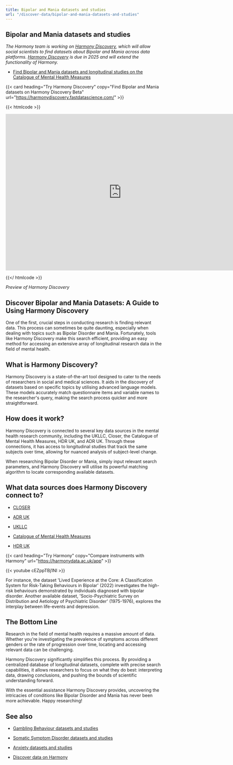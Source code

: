 ```yaml
---
title: Bipolar and Mania datasets and studies
url: "/discover-data/bipolar-and-mania-datasets-and-studies"
---
```


## Bipolar and Mania datasets and studies

*The Harmony team is working on [Harmony Discovery](https://harmonydiscovery.fastdatascience.com/), which will allow social scientists to find datasets about Bipolar and Mania across data platforms. [Harmony Discovery](https://harmonydiscovery.fastdatascience.com/) is due in 2025 and will extend the functionality of Harmony.*

* [Find Bipolar and Mania datasets and longitudinal studies on the Catalogue of Mental Health Measures](https://www.cataloguementalhealth.ac.uk/?content=search&query=Topic:bipolar+and+mania)


{{< card heading="Try Harmony Discovery" copy="Find Bipolar and Mania datasets on Harmony Discovery Beta" url="https://harmonydiscovery.fastdatascience.com/" >}}

{{< htmlcode >}}

<iframe src="https://www.veed.io/embed/b8eb93ee-5cca-4b09-8b5d-34b614cb0f58" width="744" height="504" frameborder="0" title="Thomas Wood's Video - Oct 23, 2024" webkitallowfullscreen mozallowfullscreen allowfullscreen></iframe>

{{</ htmlcode >}}

*Preview of Harmony Discovery*


## Discover Bipolar and Mania Datasets: A Guide to Using Harmony Discovery

One of the first, crucial steps in conducting research is finding relevant data. This process can sometimes be quite daunting, especially when dealing with topics such as Bipolar Disorder and Mania. Fortunately, tools like Harmony Discovery make this search efficient, providing an easy method for accessing an extensive array of longitudinal research data in the field of mental health.

## What is Harmony Discovery?

Harmony Discovery is a state-of-the-art tool designed to cater to the needs of researchers in social and medical sciences. It aids in the discovery of datasets based on specific topics by utilising advanced language models. These models accurately match questionnaire items and variable names to the researcher's query, making the search process quicker and more straightforward.

## How does it work?

Harmony Discovery is connected to several key data sources in the mental health research community, including the UKLLC, Closer, the Catalogue of Mental Health Measures, HDR UK, and ADR UK. Through these connections, it has access to longitudinal studies that track the same subjects over time, allowing for nuanced analysis of subject-level change.

When researching Bipolar Disorder or Mania, simply input relevant search parameters, and Harmony Discovery will utilise its powerful matching algorithm to locate corresponding available datasets. 

## What data sources does Harmony Discovery connect to?

* [CLOSER](https://closer.ac.uk/)

* [ADR UK](https://www.adruk.org/data-access/data-catalogue/)

* [UKLLC](https://explore.ukllc.ac.uk)

* [Catalogue of Mental Health Measures](https://www.cataloguementalhealth.ac.uk/)

* [HDR UK](https://www.healthdatagateway.org/)

{{< card heading="Try Harmony" copy="Compare instruments with Harmony" url="https://harmonydata.ac.uk/app" >}}

{{< youtube cEZppTBj1NI >}}



For instance, the dataset 'Lived Experience at the Core: A Classification System for Risk-Taking Behaviours in Bipolar' (2022) investigates the high-risk behaviours demonstrated by individuals diagnosed with bipolar disorder. Another available dataset, 'Socio-Psychiatric Survey on Distribution and Aetiology of Psychiatric Disorder' (1975-1976), explores the interplay between life-events and depression.

## The Bottom Line

Research in the field of mental health requires a massive amount of data. Whether you're investigating the prevalence of symptoms across different genders or the rate of progression over time, locating and accessing relevant data can be challenging. 

Harmony Discovery significantly simplifies this process. By providing a centralized database of longitudinal datasets, complete with precise search capabilities, it allows researchers to focus on what they do best: interpreting data, drawing conclusions, and pushing the bounds of scientific understanding forward.

With the essential assistance Harmony Discovery provides, uncovering the intricacies of conditions like Bipolar Disorder and Mania has never been more achievable. Happy researching!

## See also

* [Gambling Behaviour datasets and studies](/discover-data/gambling-behaviour-datasets-and-studies)

* [Somatic Symptom Disorder datasets and studies](/discover-data/somatic-symptom-disorder-datasets-and-studies)

* [Anxiety datasets and studies](/discover-data/anxiety-datasets-and-studies)

* [Discover data on Harmony](/discover-data/)